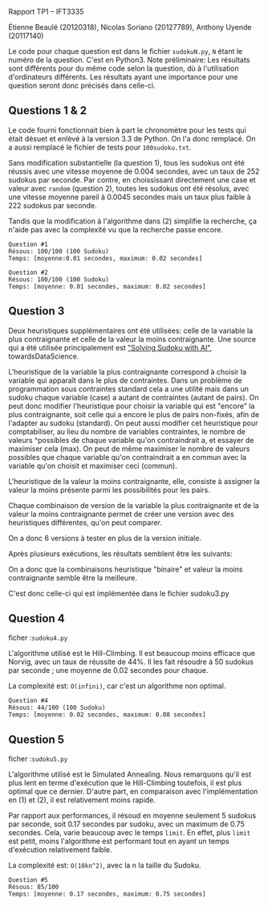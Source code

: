 Rapport TP1 – IFT3335

Étienne Beaulé (20120318), Nicolas Soriano (20127789), Anthony Uyende (20117140)

Le code pour chaque question est dans le fichier `sudokuN.py`, `N` étant le numéro de la question. C'est en Python3.
Note préliminaire: Les résultats sont différents pour du même code selon la question, dù à l'utilisation d'ordinateurs différents. Les résultats ayant une importance pour une question seront donc précisés dans celle-ci.

Questions 1 & 2
---------------

Le code fourni fonctionnait bien à part le chronomètre pour les tests qui était désuet et enlèvé à la version 3.3 de Python. On l'a donc remplacé. On a aussi remplacé le fichier de tests pour `100sudoku.txt`.

Sans modification substantielle (la question 1), tous les sudokus ont été réussis avec une vitesse moyenne de 0.004 secondes, avec un taux de 252 sudokus par seconde. Par contre, en choississant directement une case et valeur avec `random` (question 2), toutes les sudokus ont été résolus, avec une vitesse moyenne pareil à 0.0045 secondes mais un taux plus faible à 222 sudokus par seconde.

Tandis que la modification à l'algorithme dans (2) simplifie la recherche, ça n'aide pas avec la complexité vu que la recherche passe encore.

```
Question #1
Résous: 100/100 (100 Sudoku)
Temps: [moyenne:0.01 secondes, maximum: 0.02 secondes]

Question #2
Résous: 100/100 (100 Sudoku)
Temps: [moyenne: 0.01 secondes, maximum: 0.02 secondes]
```

Question 3
----------

Deux heuristiques supplémentaires ont été utilisées: celle de la variable la plus contraignante et celle de la valeur la moins contraignante.
Une source qui a été utilisée principalement est ["Solving Sudoku with AI"](https://towardsdatascience.com/solving-sudoku-with-ai-d6008993c7de), towardsDataScience.

L'heuristique de la variable la plus contraignante correspond à choisir la variable qui apparaît dans le plus de contraintes. Dans un problème de programmation sous contraintes standard cela a une utilité mais dans un sudoku chaque variable (case) a autant de contraintes (autant de pairs).
On peut donc modifier l'heuristique pour choisir la variable qui est "encore" la plus contraignante, soit celle qui a encore le plus de pairs non-fixés, afin de l'adapter au sudoku (standard).
On peut aussi modifier cet heuristique pour comptabiliser, au lieu du nombre de variables contraintes, le nombre de valeurs ^possibles de chaque variable qu'on contraindrait a, et essayer de maximiser cela (max).
On peut de même maximiser le nombre de valeurs possibles que chaque variable qu'on contraindrait a en commun avec la variable qu'on choisit et maximiser ceci (commun).

L'heuristique de la valeur la moins contraignante, elle, consiste à assigner la valeur la moins présente parmi les possibilités pour les pairs.

Chaque combinaison de version de la variable la plus contraignante et de la valeur la moins contraignante permet de créer une version avec des heuristiques différentes, qu'on peut comparer.

On a donc 6 versions à tester en plus de la version initiale.

Après plusieurs exécutions, les résultats semblent être les suivants:




On a donc que la combinaisons heuristique "binaire" et valeur la moins contraignante semble être la meilleure.

C'est donc celle-ci qui est implémentée dans le fichier sudoku3.py

Question 4
-----------
ficher :`sudoku4.py`

L'algorithme utilisé est le Hill-Climbing. Il est beaucoup moins efficace que Norvig, avec un taux de réussite de 44%. Il les fait résoudre à 50 sudokus par seconde ; une moyenne de 0.02 secondes pour chaque.

La complexité est: `O(infini)`,  car c'est un algorithme non optimal.
```
Question #4
Résous: 44/100 (100 Sudoku)
Temps: [moyenne: 0.02 secondes, maximum: 0.08 secondes]
```

Question 5
-----------
ficher :`sudoku5.py`

L'algorithme utilisé est le Simulated Annealing. 
Nous remarquons qu'il est plus lent en terme d'exécution
que le Hill-Climbing toutefois, il est plus optimal que ce dernier. D'autre part, en
comparaison avec l'implémentation en (1) et (2), il est relativement moins rapide. 

Par rapport aux performances, il résoud en moyenne seulement 5 sudokus 
par seconde, soit 0.17 secondes par sudoku, avec un maximum de 0.75 secondes. Cela,
varie beaucoup avec le temps `limit`. En effet, plus `limit` est petit, moins l'algorithme
est performant tout en ayant un temps d'exécution relativement faible.

La complexité est: `O(10kn^2)`,  avec la n la taille du Sudoku.
```
Question #5
Résous: 85/100
Temps: [moyenne: 0.17 secondes, maximum: 0.75 secondes]
```
